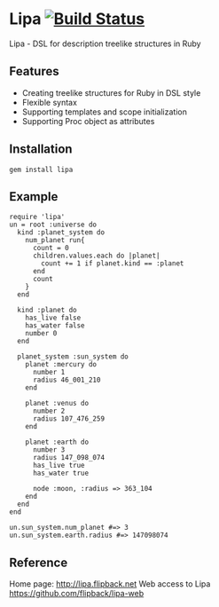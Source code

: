 Lipa [![Build Status](https://secure.travis-ci.org/flipback/lipa.png)](http://travis-ci.org/flipback/lipa)
=======================================================

Lipa - DSL for description treelike structures in Ruby

Features
------------------------------------------------------
- Creating treelike structures for Ruby in DSL style
- Flexible syntax
- Supporting templates and scope initialization
- Supporting Proc object as attributes

Installation
-----------------------------------------------------
`gem install lipa`

Example
------------------------------------------------------

    require 'lipa'
    un = root :universe do 
      kind :planet_system do
        num_planet run{
          count = 0
          children.values.each do |planet|
            count += 1 if planet.kind == :planet
          end
          count
        }
      end

      kind :planet do 
        has_live false
        has_water false
        number 0
      end

      planet_system :sun_system do 
        planet :mercury do 
          number 1
          radius 46_001_210 
        end

        planet :venus do 
          number 2
          radius 107_476_259
        end

        planet :earth do 
          number 3
          radius 147_098_074
          has_live true
          has_water true

          node :moon, :radius => 363_104
        end
      end
    end

    un.sun_system.num_planet #=> 3
    un.sun_system.earth.radius #=> 147098074

Reference
----------------------------------
Home page: http://lipa.flipback.net
Web access to Lipa https://github.com/flipback/lipa-web
